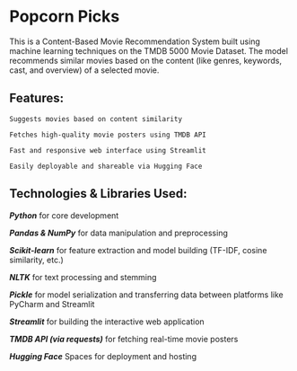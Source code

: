 # Popcorn Picks
This is a Content-Based Movie Recommendation System built using machine learning techniques on the TMDB 5000 Movie Dataset. The model recommends similar movies based on the content (like genres, keywords, cast, and overview) of a selected movie.

## Features:
```
Suggests movies based on content similarity

Fetches high-quality movie posters using TMDB API

Fast and responsive web interface using Streamlit

Easily deployable and shareable via Hugging Face
```


## Technologies & Libraries Used:
***Python*** for core development

***Pandas & NumPy*** for data manipulation and preprocessing

***Scikit-learn*** for feature extraction and model building (TF-IDF, cosine similarity, etc.)

***NLTK*** for text processing and stemming

***Pickle*** for model serialization and transferring data between platforms like PyCharm and Streamlit

***Streamlit*** for building the interactive web application

***TMDB API (via requests)*** for fetching real-time movie posters

***Hugging Face*** Spaces for deployment and hosting


